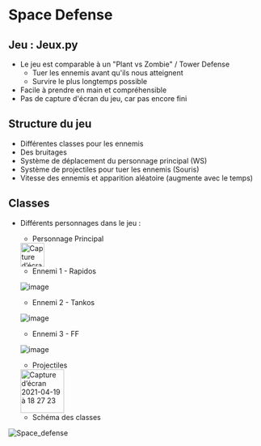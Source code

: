 # Space Defense

## Jeu : Jeux.py
* Le jeu est comparable à un "Plant vs Zombie" / Tower Defense
  * Tuer les ennemis avant qu'ils nous atteignent
  * Survire le plus longtemps possible
* Facile à prendre en main et compréhensible
* Pas de capture d'écran du jeu, car pas encore fini

## Structure du jeu
* Différentes classes pour les ennemis
* Des bruitages
* Système de déplacement du personnage principal (WS)
* Système de projectiles pour tuer les ennemis (Souris)
* Vitesse des ennemis et apparition aléatoire (augmente avec le temps)

## Classes
* Différents personnages dans le jeu :
  * Personnage Principal
  
  <img width="47" alt="Capture d’écran 2021-04-19 à 18 26 58" src="https://user-images.githubusercontent.com/77661893/115271397-98965c80-a13d-11eb-9555-9ef6220b5071.png">


 
  * Ennemi 1 - Rapidos

  ![image](https://user-images.githubusercontent.com/77661893/115274020-85d15700-a140-11eb-9964-6e39f944f5e5.png)

  * Ennemi 2 - Tankos
  
  ![image](https://user-images.githubusercontent.com/77661893/115273865-5f132080-a140-11eb-8d1f-aedac8940e97.png)

  * Ennemi 3 - FF

  ![image](https://user-images.githubusercontent.com/77661893/115273953-76eaa480-a140-11eb-9a86-e85f6d0c75ba.png)

  * Projectiles

  <img width="86" alt="Capture d’écran 2021-04-19 à 18 27 23" src="https://user-images.githubusercontent.com/77661893/115271552-c085c000-a13d-11eb-82c0-a92cf80b9ab5.png">

  * Schéma des classes

![Space_defense](https://user-images.githubusercontent.com/77661930/116445434-2963eb00-a856-11eb-9160-7c70f9480713.png)
